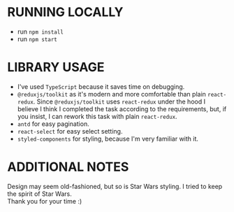 # RUNNING LOCALLY
- run `npm install`
- run `npm start`

# LIBRARY USAGE
- I've used `TypeScript` because it saves time on debugging.
- `@reduxjs/toolkit` as it's modern and more comfortable than plain `react-redux`. Since `@reduxjs/toolkit` uses `react-redux` under the hood I believe I think I completed the task according to the requirements, but, if you insist, I can rework this task with plain `react-redux`.
- `antd` for easy pagination.
- `react-select` for easy select setting.
- `styled-components` for styling, because I'm very familiar with it.

# ADDITIONAL NOTES
Design may seem old-fashioned, but so is Star Wars styling. I tried to keep the spirit of Star Wars.
<br>Thank you for your time :)
